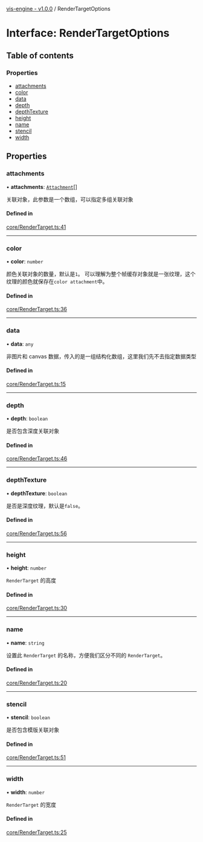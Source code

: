 [vis-engine - v1.0.0](../index.md) / RenderTargetOptions

# Interface: RenderTargetOptions

## Table of contents

### Properties

- [attachments](RenderTargetOptions.md#attachments)
- [color](RenderTargetOptions.md#color)
- [data](RenderTargetOptions.md#data)
- [depth](RenderTargetOptions.md#depth)
- [depthTexture](RenderTargetOptions.md#depthtexture)
- [height](RenderTargetOptions.md#height)
- [name](RenderTargetOptions.md#name)
- [stencil](RenderTargetOptions.md#stencil)
- [width](RenderTargetOptions.md#width)

## Properties

### attachments

• **attachments**: [`Attachment`](../index.md#attachment)[]

关联对象，此参数是一个数组，可以指定多组关联对象

#### Defined in

[core/RenderTarget.ts:41](https://github.com/sakitam-gis/vis-engine/blob/master/src/core/RenderTarget.ts?at&#x3D;1dddf76#line&#x3D;41)

___

### color

• **color**: `number`

颜色关联对象的数量，默认是`1`。
可以理解为整个帧缓存对象就是一张纹理，这个纹理的颜色就保存在`color attachment`中。

#### Defined in

[core/RenderTarget.ts:36](https://github.com/sakitam-gis/vis-engine/blob/master/src/core/RenderTarget.ts?at&#x3D;1dddf76#line&#x3D;36)

___

### data

• **data**: `any`

非图片和 canvas 数据，传入的是一组结构化数组，这里我们先不去指定数据类型

#### Defined in

[core/RenderTarget.ts:15](https://github.com/sakitam-gis/vis-engine/blob/master/src/core/RenderTarget.ts?at&#x3D;1dddf76#line&#x3D;15)

___

### depth

• **depth**: `boolean`

是否包含深度关联对象

#### Defined in

[core/RenderTarget.ts:46](https://github.com/sakitam-gis/vis-engine/blob/master/src/core/RenderTarget.ts?at&#x3D;1dddf76#line&#x3D;46)

___

### depthTexture

• **depthTexture**: `boolean`

是否是深度纹理，默认是`false`。

#### Defined in

[core/RenderTarget.ts:56](https://github.com/sakitam-gis/vis-engine/blob/master/src/core/RenderTarget.ts?at&#x3D;1dddf76#line&#x3D;56)

___

### height

• **height**: `number`

`RenderTarget` 的高度

#### Defined in

[core/RenderTarget.ts:30](https://github.com/sakitam-gis/vis-engine/blob/master/src/core/RenderTarget.ts?at&#x3D;1dddf76#line&#x3D;30)

___

### name

• **name**: `string`

设置此 `RenderTarget` 的名称，方便我们区分不同的 `RenderTarget`。

#### Defined in

[core/RenderTarget.ts:20](https://github.com/sakitam-gis/vis-engine/blob/master/src/core/RenderTarget.ts?at&#x3D;1dddf76#line&#x3D;20)

___

### stencil

• **stencil**: `boolean`

是否包含模版关联对象

#### Defined in

[core/RenderTarget.ts:51](https://github.com/sakitam-gis/vis-engine/blob/master/src/core/RenderTarget.ts?at&#x3D;1dddf76#line&#x3D;51)

___

### width

• **width**: `number`

`RenderTarget` 的宽度

#### Defined in

[core/RenderTarget.ts:25](https://github.com/sakitam-gis/vis-engine/blob/master/src/core/RenderTarget.ts?at&#x3D;1dddf76#line&#x3D;25)
